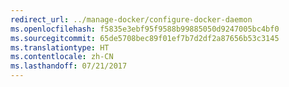 ```yaml
---
redirect_url: ../manage-docker/configure-docker-daemon
ms.openlocfilehash: f5835e3ebf95f9588b99885050d9247005bc4bf0
ms.sourcegitcommit: 65de5708bec89f01ef7b7d2df2a87656b53c3145
ms.translationtype: HT
ms.contentlocale: zh-CN
ms.lasthandoff: 07/21/2017
---
```

